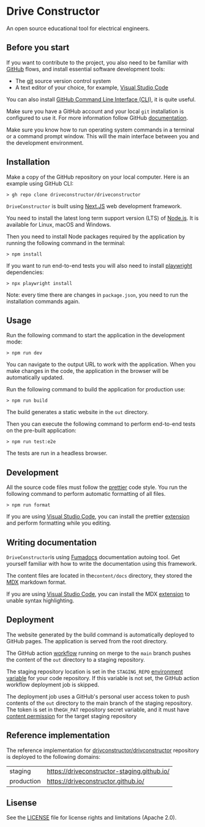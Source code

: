 # Drive Constructor

An open source educational tool for electrical engineers.

## Before you start

If you want to contribute to the project, you also need to be familiar with
[GitHub](https://docs.github.com/en/get-started) flows, and install essential
software development tools:

- The [git](https://git-scm.com/book/en/v2/Getting-Started-Installing-Git)
  source version control system
- A text editor of your choice, for example,
  [Visual Studio Code](https://code.visualstudio.com/)

You can also install
[GitHub Command Line Interface (CLI)](https://github.com/cli/cli#installation),
it is quite useful.

Make sure you have a GitHub account and your local `git` installation is
configured to use it. For more information follow GitHub
[documentation](https://docs.github.com/en/get-started/git-basics/set-up-git).

Make sure you know how to run operating system commands in a terminal or a
command prompt window. This will the main interface between you and the
development environment.

## Installation

Make a copy of the GitHub repository on your local computer. Here is an example
using GitHub CLI:

    > gh repo clone driveconstructor/driveconstructor

`DriveConstructor` is built using [Next.JS](https://nextjs.org/) web development
framework.

You need to install the latest long term support version (LTS) of
[Node.js](https://nodejs.org/en). It is available for Linux, macOS and Windows.

Then you need to install Node packages required by the application by running
the following command in the terminal:

    > npm install

If you want to run end-to-end tests you will also need to install
[playwright](https://playwright.dev/) dependencies:

    > npx playwright install

Note: every time there are changes in `package.json`, you need to run the
installation commands again.

## Usage

Run the following command to start the application in the development mode:

    > npm run dev

You can navigate to the output URL to work with the application. When you make
changes in the code, the application in the browser will be automatically
updated.

Run the following command to build the application for production use:

    > npm run build

The build generates a static website in the `out` directory.

Then you can execute the following command to perform end-to-end tests on the
pre-built application:

    > npm run test:e2e

The tests are run in a headless browser.

## Development

All the source code files must follow the [prettier](https://prettier.io/) code
style. You run the following command to perform automatic formatting of all
files.

    > npm run format

If you are using [Visual Studio Code](https://code.visualstudio.com/), you can
install the prettier
[extension](https://marketplace.visualstudio.com/items?itemName=esbenp.prettier-vscode)
and perform formatting while you editing.

## Writing documentation

`DriveConstructor`is using [Fumadocs](https://fumadocs.dev/) documentation
autoing tool. Get yourself familiar with how to write the documentation using
this framework.

The content files are located in the`content/docs` directory, they stored the
[MDX](https://mdxjs.com/) markdown format.

If you are using [Visual Studio Code](https://code.visualstudio.com/), you can
install the MDX
[extension](https://marketplace.visualstudio.com/items?itemName=unifiedjs.vscode-mdx)
to unable syntax highlighting.

## Deployment

The website generated by the build command is automatically deployed to GitHub
pages. The application is served from the root directory.

The GitHub action [workflow](.github/workflows/main.yaml) running on merge to
the `main` branch pushes the content of the `out` directory to a staging
repository.

The staging repository location is set in the `STAGING_REPO`
[environment variable](https://docs.github.com/en/actions/writing-workflows/choosing-what-your-workflow-does/store-information-in-variables)
for your code repository. If this variable is not set, the GitHub action
workflow deployment job is skipped.

The deployment job uses a GitHub's personal user access token to push contents
of the `out` directory to the main branch of the staging repository. The token
is set in the`GH_PAT` repository secret variable, and it must have
[content permission](https://docs.github.com/en/actions/writing-workflows/choosing-what-your-workflow-does/controlling-permissions-for-github_token)
for the target staging repository

## Reference implementation

The reference implementation for
[drivconstructor/drivconstructor](https://github.com/driveconstructor/driveconstructor)
repository is deployed to the following domains:

|            |                                             |
| ---------- | ------------------------------------------- |
| staging    | https://driveconstructor-staging.github.io/ |
| production | https://driveconstructor.github.io/         |

## Lisense

See the [LICENSE](LICENSE) file for license rights and limitations (Apache 2.0).
